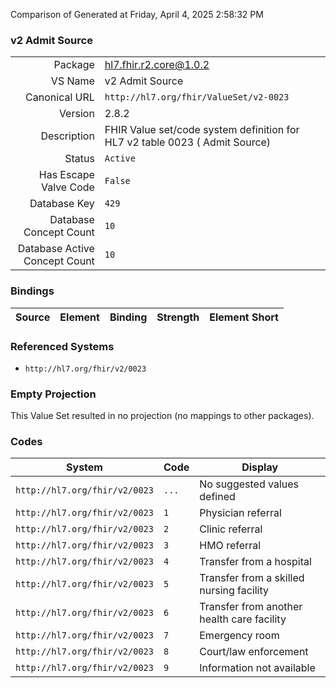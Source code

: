 Comparison of 
Generated at Friday, April 4, 2025 2:58:32 PM

### v2 Admit Source

|      |     |
| ---: | --- |
| Package | hl7.fhir.r2.core@1.0.2 |
| VS Name | v2 Admit Source |
| Canonical URL | `http://hl7.org/fhir/ValueSet/v2-0023` |
| Version | 2.8.2 |
| Description | FHIR Value set/code system definition for HL7 v2 table 0023 ( Admit Source) |
| Status | `Active` |
| Has Escape Valve Code | `False` |
| Database Key | `429` |
| Database Concept Count | `10` |
| Database Active Concept Count | `10` |
### Bindings

| Source | Element | Binding | Strength | Element Short |
| ------ | ------- | ------- | -------- | ------------- |

### Referenced Systems

* `http://hl7.org/fhir/v2/0023`
### Empty Projection

This Value Set resulted in no projection (no mappings to other packages).

### Codes

| System | Code | Display |
| ------ | ---- | ------- |
| `http://hl7.org/fhir/v2/0023` | `...` | No suggested values defined |
| `http://hl7.org/fhir/v2/0023` | `1` | Physician referral |
| `http://hl7.org/fhir/v2/0023` | `2` | Clinic referral |
| `http://hl7.org/fhir/v2/0023` | `3` | HMO referral |
| `http://hl7.org/fhir/v2/0023` | `4` | Transfer from a hospital |
| `http://hl7.org/fhir/v2/0023` | `5` | Transfer from a skilled nursing facility |
| `http://hl7.org/fhir/v2/0023` | `6` | Transfer from another health care facility |
| `http://hl7.org/fhir/v2/0023` | `7` | Emergency room |
| `http://hl7.org/fhir/v2/0023` | `8` | Court/law enforcement |
| `http://hl7.org/fhir/v2/0023` | `9` | Information not available |

